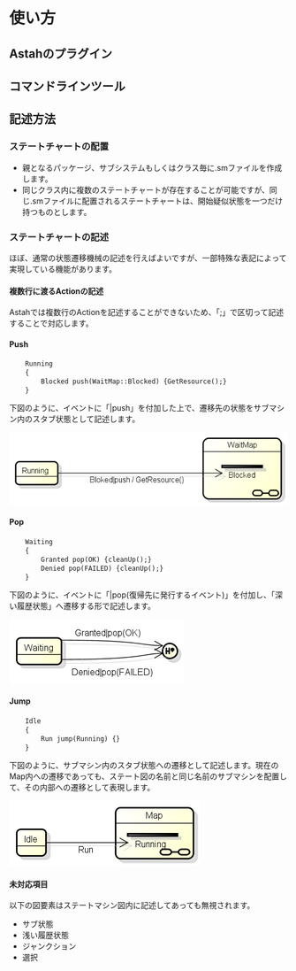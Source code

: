 # 使い方

## Astahのプラグイン

## コマンドラインツール

## 記述方法

### ステートチャートの配置

*   親となるパッケージ、サブシステムもしくはクラス毎に.smファイルを作成します。
*   同じクラス内に複数のステートチャートが存在することが可能ですが、同じ.smファイルに配置されるステートチャートは、開始疑似状態を一つだけ持つものとします。

### ステートチャートの記述

ほぼ、通常の状態遷移機械の記述を行えばよいですが、一部特殊な表記によって実現している機能があります。

#### 複数行に渡るActionの記述

Astahでは複数行のActionを記述することができないため、「;」で区切って記述することで対応します。

#### Push

    	Running
    	{ 
    		Blocked push(WaitMap::Blocked) {GetResource();}
    	}

下図のように、イベントに「|push」を付加した上で、遷移先の状態をサブマシン内のスタブ状態として記述します。

![PushTransition](figures/PushTransition.png)

#### Pop

    	Waiting
    	{
    		Granted pop(OK) {cleanUp();}
    		Denied pop(FAILED) {cleanUp();}
    	}

下図のように、イベントに「|pop(復帰先に発行するイベント)」を付加し、「深い履歴状態」へ遷移する形で記述します。

![PopTransition](figures/PopTransition.png)


#### Jump

    	Idle
    	{
    		Run jump(Running) {}
    	}

下図のように、サブマシン内のスタブ状態への遷移として記述します。現在のMap内への遷移であっても、ステート図の名前と同じ名前のサブマシンを配置して、その内部への遷移として表現します。

![JumpTransition](figures/JumpTransition.png)


#### 未対応項目
以下の図要素はステートマシン図内に記述してあっても無視されます。

*   サブ状態
*   浅い履歴状態
*   ジャンクション
*   選択

